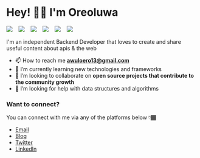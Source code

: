 # Hey! 👋🏼 I'm Oreoluwa

<img src="https://img.shields.io/badge/javascript%20-%23F0DB4F.svg?&style=for-the-badge&logo=javascript&logoColor=white" />&nbsp;&nbsp;&nbsp;
<img src="https://img.shields.io/badge/mongodb%20-%234DB33D.svg?&style=for-the-badge&logo=mongodb&logoColor=white" />&nbsp;&nbsp;&nbsp;
<img src="https://img.shields.io/badge/express%20-%2368a063.svg?&style=for-the-badge&logo=express&logoColor=white" />&nbsp;&nbsp;&nbsp;
<img src="https://img.shields.io/badge/node.js%20-%233c873a.svg?&style=for-the-badge&logo=node.js&logoColor=white" />&nbsp;&nbsp;&nbsp;
<img src="https://img.shields.io/badge/react%20-%2300D9FF.svg?&style=for-the-badge&logo=react&logoColor=white" />&nbsp;&nbsp;&nbsp;
<img src="https://img.shields.io/badge/TypeScript%20-%23007acc.svg?&style=for-the-badge&logo=typescript&logoColor=white" />&nbsp;&nbsp;&nbsp;

I'm an independent Backend Developer that loves to create and share useful content about apis & the web

- 📫 How to reach me **awuloero13@gmail.com**
- 🌱 I’m currently learning new technologies and frameworks
- 👯 I’m looking to collaborate on **open source projects that contribute to the community growth**
- 🤔 I’m looking for help with data structures and algorithms

### Want to connect?

You can connect with me via any of the platforms below 👇🏾

- [Email](mailto:awuloero13@gmail.com)
- [Blog](#)
- [Twitter](#)
- [LinkedIn](https://www.linkedin.com/in/emmaunel-oreoluwa/)

<!-- <h3 align="middle">Languages and Tools:</h3>
<ul>
 <li><pre><b>HTML</b></pre></li>
 <li><pre><b>CSS3</b></pre></li>
 <li><pre><b>JavaScript</b></pre></li>
 <li><pre>Node.js</pre></li>
 <li><pre>React.js</pre></li>
 <li><pre>Next.js</pre></li>
  <li><pre>Nest.js</pre></li>
  <li><pre>Express.js</pre></li>
 <li><pre>GraphQl</pre></li>
  </ul> -->

<!--
**oredotjs/oredotjs** is a ✨ _special_ ✨ repository because its `README.md` (this file) appears on your GitHub profile.

Here are some ideas to get you started:

- 🔭 I’m currently working on ...
- 🌱 I’m currently learning ...
- 👯 I’m looking to collaborate on ...
- 🤔 I’m looking for help with ...
- 💬 Ask me about ...
- 📫 How to reach me: ...
- 😄 Pronouns: ...
- ⚡ Fun fact: ...
-->
